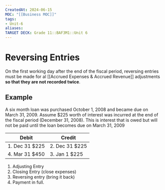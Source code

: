 ```yaml
---
CreatedAt: 2024-06-15
MOC: "[[Business MOC]]"
tags:
- Unit-6
aliases:
TARGET DECK: Grade 11::BAF3M1::Unit 6
---
```


# Reversing Entries

On the first working day after the end of the fiscal period, reversing entries must be made for al [[Accrued Expenses & Accrued Revenue]] adjustments **so that they are not recorded twice**.

## Example
A six month loan was purchased October 1, 2008 and became due on March 31, 2009. Assume $225 worth of interest was incurred at the end of the fiscal period (December 31, 2008). This is interest that is owed but will not be paid until the loan becomes due on March 31, 2009

| Debit          | Credit           |
| -------------- | ---------------- |
| 1. Dec 31 $225 | 2. Dec 31 $225   |
| 4. Mar 31 $450 | 3. Jan 1    $225 |

1. Adjusting Entry
2. Closing Entry (close expenses)
3. Reversing entry (bring it back)
4. Payment in full.
